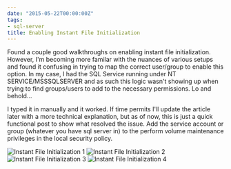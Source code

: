 ```yaml
---
date: "2015-05-22T00:00:00Z"
tags:
- sql-server
title: Enabling Instant File Initialization
---
```


Found a couple good walkthroughs on enabling instant file initialization. However, I'm becoming more familar with the nuances of various setups and found it confusing in trying to map the correct user/group to enable this option. In my case, I had the SQL Service running under NT SERVICE/MSSSQLSERVER and as such this logic wasn't showing up when trying to find groups/users to add to the necessary permissions. Lo and behold...

I typed it in manually and it worked. If time permits I'll update the article later with a more technical explanation, but as of now, this is just a quick functional post to show what resolved the issue. Add the service account or group (whatever you have sql server in) to the perform volume maintenance privileges in the local security policy.

![Instant File Initialization 1](/assets/img/enable_instant_file_initialization-2015-05-21_07_15_15_czth2j.png)
![Instant File Initialization 2](/assets/img/enable_instant_file_initialization-2015-05-21_07_26_43_jg50g7.png)
![Instant File Initialization 3](/assets/img/enable_instant_file_initialization-2015-05-21_08_03_18_zgnxp4.png)
![Instant File Initialization 4](/assets/img/enable_instant_file_initialization-2015-05-21_08_31_55_nazxlf.png)
